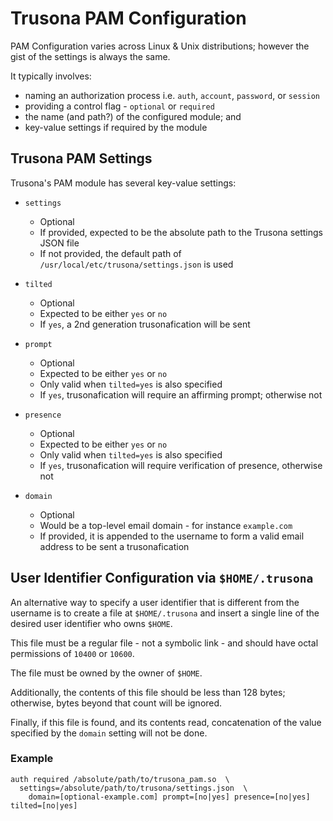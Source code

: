 # Trusona PAM Configuration

PAM Configuration varies across Linux & Unix distributions; however the gist of the settings is always the same.

It typically involves:
  - naming an authorization process i.e. `auth`, `account`, `password`, or `session`
  - providing a control flag - `optional` or `required`
  - the name (and path?) of the configured module; and
  - key-value settings if required by the module


## Trusona PAM Settings
Trusona's PAM module has several key-value settings:

- `settings`
  - Optional
  - If provided, expected to be the absolute path to the Trusona settings JSON file
  - If not provided, the default path of `/usr/local/etc/trusona/settings.json` is used

- `tilted`
  - Optional
  - Expected to be either `yes` or `no`
  - If `yes`, a 2nd generation trusonafication will be sent

- `prompt`
  - Optional
  - Expected to be either `yes` or `no`
  - Only valid when `tilted=yes` is also specified
  - If `yes`, trusonafication will require an affirming prompt; otherwise not

- `presence`
  - Optional
  - Expected to be either `yes` or `no`
  - Only valid when `tilted=yes` is also specified
  - If `yes`, trusonafication will require verification of presence, otherwise not

- `domain`
  - Optional
  - Would be a top-level email domain - for instance `example.com`
  - If provided, it is appended to the username to form a valid email address to be sent a trusonafication


## User Identifier Configuration via `$HOME/.trusona`

An alternative way to specify a user identifier that is different from the username is to create a file at `$HOME/.trusona` and insert a single line of the desired user identifier who owns `$HOME`.

This file must be a regular file - not a symbolic link - and should have octal permissions of `10400` or `10600`.

The file must be owned by the owner of `$HOME`.

Additionally, the contents of this file should be less than 128 bytes; otherwise, bytes beyond that count will be ignored.

Finally, if this file is found, and its contents read, concatenation of the value specified by the `domain` setting will not be done.



### Example

```plain
auth required /absolute/path/to/trusona_pam.so  \
  settings=/absolute/path/to/trusona/settings.json  \
    domain=[optional-example.com] prompt=[no|yes] presence=[no|yes] tilted=[no|yes]
```
